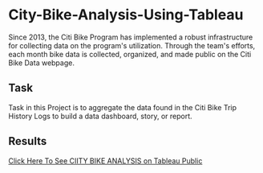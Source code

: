 # City-Bike-Analysis-Using-Tableau

Since 2013, the Citi Bike Program has implemented a robust infrastructure for collecting data on the program's utilization. Through the team's efforts, each month bike data is collected, organized, and made public on the Citi Bike Data webpage.

## Task

Task in this Project is to aggregate the data found in the Citi Bike Trip History Logs to build a data dashboard, story, or report. 

## Results 

[Click Here To See CIITY BIKE ANALYSIS on Tableau Public]((https://public.tableau.com/app/profile/sourav.sekhar1784/viz/CityBikeAnalysis_16853607705970/FinalStory?publish=yes)) 
